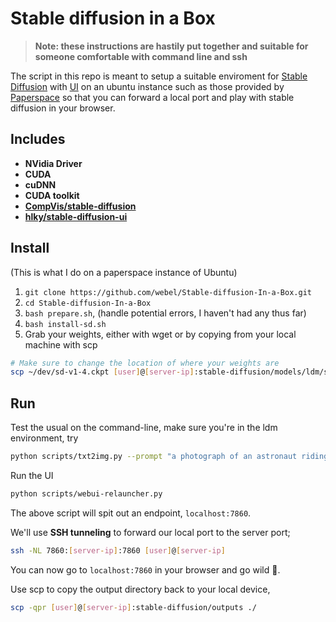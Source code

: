 # Stable diffusion in a Box

> **Note: these instructions are hastily put together and suitable for someone comfortable with command line and ssh**

The script in this repo is meant to setup a suitable enviroment for [Stable Diffusion](https://github.com/CompVis/stable-diffusion) with [UI](https://github.com/hlky/stable-diffusion-webui) on an ubuntu instance such as those provided by [Paperspace](https://paperspace.com) so that you can forward a local port and play with stable diffusion in your browser.

## Includes

- **NVidia Driver**
- **CUDA**
- **cuDNN**
- **CUDA toolkit**
- [**CompVis/stable-diffusion**](https://github.com/CompVis/stable-diffusion)
- [**hlky/stable-diffusion-ui**](https://github.com/hlky/stable-diffusion-webui)

## Install

(This is what I do on a paperspace instance of Ubuntu)

1. `git clone https://github.com/webel/Stable-diffusion-In-a-Box.git`
2. `cd Stable-diffusion-In-a-Box`
3. `bash prepare.sh`, (handle potential errors, I haven't had any thus far)
4. `bash install-sd.sh`
5. Grab your weights, either with wget or by copying from your local machine with scp

```sh
# Make sure to change the location of where your weights are
scp ~/dev/sd-v1-4.ckpt [user]@[server-ip]:stable-diffusion/models/ldm/stable-diffusion-v1/model.ckpt`
```

## Run

Test the usual on the command-line, make sure you're in the ldm environment, try

```sh
python scripts/txt2img.py --prompt "a photograph of an astronaut riding a horse" --plms
```

Run the UI

```sh
python scripts/webui-relauncher.py
```

The above script will spit out an endpoint, `localhost:7860`.

We'll use **SSH tunneling** to forward our local port to the server port;

```sh
ssh -NL 7860:[server-ip]:7860 [user]@[server-ip]
```

You can now go to `localhost:7860` in your browser and go wild 🎉.

Use scp to copy the output directory back to your local device,

```sh
scp -qpr [user]@[server-ip]:stable-diffusion/outputs ./
```
